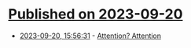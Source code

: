 # [Published on 2023-09-20](index.md)

* [2023-09-20, 15:56:31](https://lobste.rs/s/thz49e/attention_attention) - [Attention? Attention](https://lilianweng.github.io/posts/2018-06-24-attention/)
